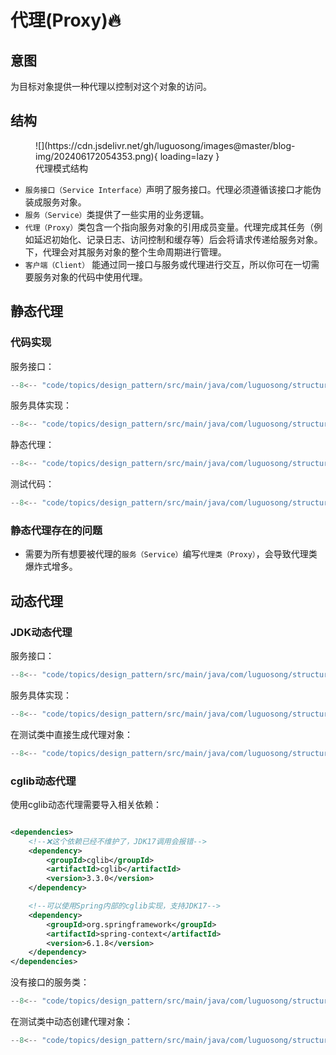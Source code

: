 # 代理(Proxy)🔥

## 意图

为目标对象提供一种代理以控制对这个对象的访问。

## 结构

<figure markdown="span">
  ![](https://cdn.jsdelivr.net/gh/luguosong/images@master/blog-img/202406172054353.png){ loading=lazy }
  <figcaption>代理模式结构</figcaption>
</figure>

- `服务接口（Service Interface）`声明了服务接口。代理必须遵循该接口才能伪装成服务对象。
- `服务（Service）`类提供了一些实用的业务逻辑。
- `代理（Proxy）`类包含一个指向服务对象的引用成员变量。代理完成其任务（例如延迟初始化、记录日志、访问控制和缓存等）后会将请求传递给服务对象。下，代理会对其服务对象的整个生命周期进行管理。
- `客户端（Client）` 能通过同一接口与服务或代理进行交互，所以你可在一切需要服务对象的代码中使用代理。

## 静态代理

### 代码实现

服务接口：

``` java
--8<-- "code/topics/design_pattern/src/main/java/com/luguosong/structural/proxy/static_proxy/UserService.java"
```

服务具体实现：

``` java
--8<-- "code/topics/design_pattern/src/main/java/com/luguosong/structural/proxy/static_proxy/UserServiceImpl.java"
```

静态代理：

``` java
--8<-- "code/topics/design_pattern/src/main/java/com/luguosong/structural/proxy/static_proxy/UserServiceProxy.java"
```

测试代码：

``` java
--8<-- "code/topics/design_pattern/src/main/java/com/luguosong/structural/proxy/static_proxy/Test.java"
```



### 静态代理存在的问题

- 需要为所有想要被代理的`服务（Service）`编写`代理类（Proxy）`，会导致代理类爆炸式增多。

## 动态代理

### JDK动态代理

服务接口：

``` java
--8<-- "code/topics/design_pattern/src/main/java/com/luguosong/structural/proxy/dynamic_proxy_jdk/UserService.java"
```

服务具体实现：

``` java
--8<-- "code/topics/design_pattern/src/main/java/com/luguosong/structural/proxy/dynamic_proxy_jdk/UserServiceImpl.java"
```

在测试类中直接生成代理对象：

``` java
--8<-- "code/topics/design_pattern/src/main/java/com/luguosong/structural/proxy/dynamic_proxy_jdk/Test.java"
```

### cglib动态代理

使用cglib动态代理需要导入相关依赖：

```xml

<dependencies>
    <!--❌这个依赖已经不维护了，JDK17调用会报错-->
    <dependency>
        <groupId>cglib</groupId>
        <artifactId>cglib</artifactId>
        <version>3.3.0</version>
    </dependency>

    <!--可以使用Spring内部的cglib实现，支持JDK17-->
    <dependency>
        <groupId>org.springframework</groupId>
        <artifactId>spring-context</artifactId>
        <version>6.1.8</version>
    </dependency>
</dependencies>
```

没有接口的服务类：

``` java
--8<-- "code/topics/design_pattern/src/main/java/com/luguosong/structural/proxy/dynamic_proxy_cglib/UserServiceImpl.java"
```

在测试类中动态创建代理对象：

``` java
--8<-- "code/topics/design_pattern/src/main/java/com/luguosong/structural/proxy/dynamic_proxy_cglib/Test.java"
```

